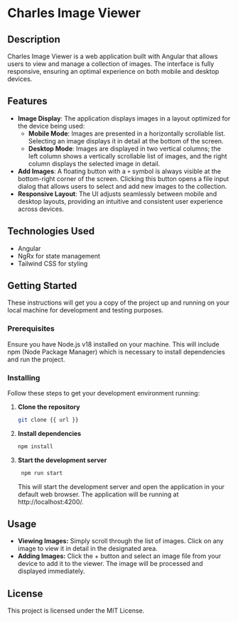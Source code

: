# Charles Image Viewer

## Description

Charles Image Viewer is a web application built with Angular that allows users to view and manage a collection of images. The interface is fully responsive, ensuring an optimal experience on both mobile and desktop devices.

## Features

- **Image Display**: The application displays images in a layout optimized for the device being used:
  - **Mobile Mode**: Images are presented in a horizontally scrollable list. Selecting an image displays it in detail at the bottom of the screen.
  - **Desktop Mode**: Images are displayed in two vertical columns; the left column shows a vertically scrollable list of images, and the right column displays the selected image in detail.
- **Add Images**: A floating button with a `+` symbol is always visible at the bottom-right corner of the screen. Clicking this button opens a file input dialog that allows users to select and add new images to the collection.
- **Responsive Layout**: The UI adjusts seamlessly between mobile and desktop layouts, providing an intuitive and consistent user experience across devices.

## Technologies Used

- Angular
- NgRx for state management
- Tailwind CSS for styling

## Getting Started

These instructions will get you a copy of the project up and running on your local machine for development and testing purposes.

### Prerequisites

Ensure you have Node.js v18 installed on your machine. This will include npm (Node Package Manager) which is necessary to install dependencies and run the project.

### Installing

Follow these steps to get your development environment running:

1. **Clone the repository**

   ```bash
   git clone {{ url }}

   ```

2. **Install dependencies**
   ```bash
   npm install
   ```
3. **Start the development server**
   ```bash
    npm run start
   ```
   This will start the development server and open the application in your default web browser. The application will be running at http://localhost:4200/.

## Usage

- **Viewing Images:** Simply scroll through the list of images. Click on any image to view it in detail in the designated area.
- **Adding Images:** Click the + button and select an image file from your device to add it to the viewer. The image will be processed and displayed immediately.

## License

This project is licensed under the MIT License.
